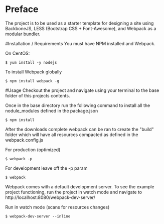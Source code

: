 # Preface
The project is to be used as a starter template for designing a site using BackboneJS, LESS (Bootstrap CSS + Font-Awesome), and Webpack as a modular bundler.

#Installation / Requirements
You must have NPM installed and Webpack.

On CentOS:

    $ yum install -y nodejs


To install Webpack globally

    $ npm install webpack -g

#Usage
Checkout the project and navigate using your terminal to the base folder of this projects contents.

Once in the base directory run the following command to install all the nodule_modules defined in the package.json

    $ npm install


After the downloads complete webpack can be ran to create the "build" folder which will have all resources compacted as defined in the webpack.config.js

For production (optimized)

    $ webpack -p


For development leave off the -p param

    $ webpack


Webpack comes with a default development server. To see the example project functioning, run the project in watch mode and navigate to http://localhost:8080/webpack-dev-server/

Run in watch mode (scans for resources changes)

    $ webpack-dev-server --inline
